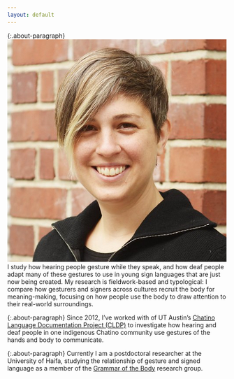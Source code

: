 ```yaml
---
layout: default
---
```


{:.about-paragraph}
<img class="side-picture" src="Kate_for_web_square.jpg">
I study how hearing people gesture while they speak, and how deaf people 
adapt many of these gestures to use in young sign languages that are just now being created. 
My research is fieldwork-based and typological: I compare how gesturers and signers across cultures recruit 
the body for meaning-making, focusing on how people use the body to draw attention to their 
real-world surroundings. 

{:.about-paragraph}
Since 2012, I’ve worked with of UT Austin’s [Chatino Language Documentation Project (CLDP)](https://sites.google.com/site/lenguachatino/) to investigate how hearing and deaf people in one indigenous Chatino community use gestures of the hands and body to communicate. 

{:.about-paragraph}
Currently I am a postdoctoral researcher at the University of Haifa, studying the relationship of gesture and signed language as a member of the [Grammar of the Body](http://gramby.haifa.ac.il) research group.
